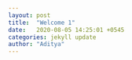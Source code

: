 ```yaml
---
layout: post
title:  "Welcome 1"
date:   2020-08-05 14:25:01 +0545
categories: jekyll update
author: "Aditya"
---
```

